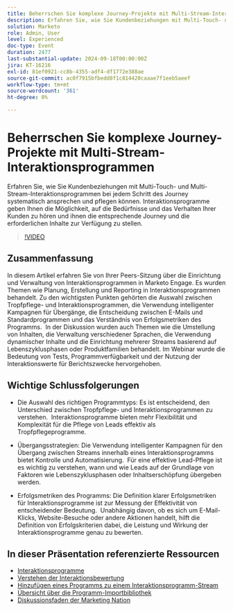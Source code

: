 ```yaml
---
title: Beherrschen Sie komplexe Journey-Projekte mit Multi-Stream-Interaktionsprogrammen
description: Erfahren Sie, wie Sie Kundenbeziehungen mit Multi-Touch- und Multi-Stream-Interaktionsprogrammen bei jedem Schritt des Journey systematisch ansprechen und pflegen können. Interaktionsprogramme geben Ihnen die Möglichkeit, auf die Bedürfnisse und das Verhalten Ihrer Kunden zu hören und ihnen die entsprechende Journey und die erforderlichen Inhalte zur Verfügung zu stellen.
solution: Marketo
role: Admin, User
level: Experienced
doc-type: Event
duration: 2477
last-substantial-update: 2024-09-18T00:00:00Z
jira: KT-16216
exl-id: 81ef0921-cc8b-4355-adf4-df1772e388ae
source-git-commit: ac0f7915bfbedd8f1c814420caaae7f1eeb5aeef
workflow-type: tm+mt
source-wordcount: '361'
ht-degree: 0%

---
```


# Beherrschen Sie komplexe Journey-Projekte mit Multi-Stream-Interaktionsprogrammen

Erfahren Sie, wie Sie Kundenbeziehungen mit Multi-Touch- und Multi-Stream-Interaktionsprogrammen bei jedem Schritt des Journey systematisch ansprechen und pflegen können. Interaktionsprogramme geben Ihnen die Möglichkeit, auf die Bedürfnisse und das Verhalten Ihrer Kunden zu hören und ihnen die entsprechende Journey und die erforderlichen Inhalte zur Verfügung zu stellen.

>[!VIDEO](https://video.tv.adobe.com/v/3434490/?learn=on)

## Zusammenfassung 

In diesem Artikel erfahren Sie von Ihrer Peers-Sitzung über die Einrichtung und Verwaltung von Interaktionsprogrammen in Marketo Engage. Es wurden Themen wie Planung, Erstellung und Reporting in Interaktionsprogrammen behandelt. Zu den wichtigsten Punkten gehörten die Auswahl zwischen Tropfpflege- und Interaktionsprogrammen, die Verwendung intelligenter Kampagnen für Übergänge, die Entscheidung zwischen E-Mails und Standardprogrammen und das Verständnis von Erfolgsmetriken des Programms. &#x200B; In der Diskussion wurden auch Themen wie die Umstellung von Inhalten, die Verwaltung verschiedener Sprachen, die Verwendung dynamischer Inhalte und die Einrichtung mehrerer Streams basierend auf Lebenszyklusphasen oder Produktfamilien behandelt. Im Webinar wurde die Bedeutung von Tests, Programmverfügbarkeit und der Nutzung der Interaktionswerte für Berichtszwecke hervorgehoben. &#x200B;

## Wichtige Schlussfolgerungen

* Die Auswahl des richtigen Programmtyps: Es ist entscheidend, den Unterschied zwischen Tropfpflege- und Interaktionsprogrammen zu verstehen. &#x200B; Interaktionsprogramme bieten mehr Flexibilität und Komplexität für die Pflege von Leads effektiv als Tropfpflegeprogramme. &#x200B;

* Übergangsstrategien: Die Verwendung intelligenter Kampagnen für den Übergang zwischen Streams innerhalb eines Interaktionsprogramms bietet Kontrolle und Automatisierung. &#x200B; Für eine effektive Lead-Pflege ist es wichtig zu verstehen, wann und wie Leads auf der Grundlage von Faktoren wie Lebenszyklusphasen oder Inhaltserschöpfung übergeben werden.

* Erfolgsmetriken des Programms: Die Definition klarer Erfolgsmetriken für Interaktionsprogramme ist zur Messung der Effektivität von entscheidender Bedeutung. &#x200B; Unabhängig davon, ob es sich um E-Mail-Klicks, Website-Besuche oder andere Aktionen handelt, hilft die Definition von Erfolgskriterien dabei, die Leistung und Wirkung der Interaktionsprogramme genau zu bewerten. &#x200B;

## In dieser Präsentation referenzierte Ressourcen

* [Interaktionsprogramme](https://experienceleague.adobe.com/de/docs/marketo/using/product-docs/email-marketing/drip-nurturing/creating-an-engagement-program/understanding-engagement-programs)
* [Verstehen der Interaktionsbewertung](https://experienceleague.adobe.com/de/docs/marketo/using/product-docs/email-marketing/drip-nurturing/reports-and-notifications/understanding-the-engagement-score)
* [Hinzufügen eines Programms zu einem Interaktionsprogramm-Stream](https://experienceleague.adobe.com/de/docs/marketo/using/product-docs/email-marketing/drip-nurturing/creating-an-engagement-program/adding-a-program-to-an-engagement-program-stream)
* [Übersicht über die Programm-Importbibliothek](https://experienceleague.adobe.com/de/docs/marketo/using/product-docs/core-marketo-concepts/programs/program-library/program-import-library-overview)
* [Diskussionsfaden der Marketing Nation](https://nation.marketo.com/t5/product-discussions/sept-17-webinar-learn-from-your-peers-master-complex-customer/td-p/352582)
